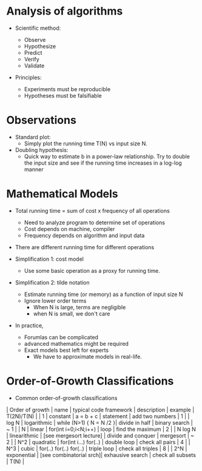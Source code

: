# Analysis of algorithms

  - Scientific method:
    - Observe
    - Hypothesize
    - Predict
    - Verify
    - Validate
    
  - Principles:
    - Experiments must be reproducible
    - Hypotheses must be falsifiable

# Observations
  - Standard plot:
    - Simply plot the running time T(N) vs input size N.
  - Doubling hypothesis:
    - Quick way to estimate b in a power-law relationship. Try to double the input size and see if the 
      running time increases in a log-log manner

# Mathematical Models
  - Total running time = sum of cost x frequency of all operations
    - Need to analyze program to determine set of operations
    - Cost depends on machine, compiler
    - Frequency depends on algorithm and input data
    
  - There are different running time for different operations
  - Simplification 1: cost model
    - Use some basic operation as a proxy for running time.
  - Simplification 2: tilde notation
    - Estimate running time (or memory) as a function of input size N
    - Ignore lower order terms
      - When N is large, terms are negligible
      - when N is small, we don't care
      
  - In practice,
    - Forumlas can be complicated
    - advanced mathematics might be required
    - Exact models best left for experts
      - We have to approximate models in real-life.
      
# Order-of-Growth Classifications

  - Common order-of-growth classifications
  
  | Order of growth | name            | typical code framework  | description         | example                | T(2N)/T(N)  |
  | 1               | constant        | a = b + c               | statement           | add two numbers        | 1           |
  | log N           | logarithmic     | while (N>1) { N = N /2 }| divide in half      | binary search          | ~ 1         |
  | N               | linear          | for(int i=0;i<N;i++)    | loop                | find the maximum       | 2           |
  | N log N         | linearithmic    | [see mergesort lecture] | divide and conquer  | mergesort              | ~ 2         |
  | N^2             | quadratic       | for(int i...) for(..)   | double loop         | check all pairs        | 4           |
  | N^3             | cubic           | for(..) for(..) for(..) | triple loop         | check all triples      | 8           |
  | 2^N             | exponential     | [see combinatorial srch]| exhausive search    | check all subsets      | T(N)        |
  
